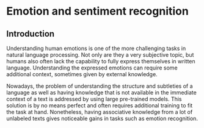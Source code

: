 # Emotion and sentiment recognition

## Introduction
Understanding human emotions is one of the more challenging tasks in natural language processing. Not only are they a very subjective topic, but humans also often lack the capability to fully express themselves in written language. Understanding the expressed emotions can require some additional context, sometimes given by external knowledge.

Nowadays, the problem of understanding the structure and subtleties of a language as well as having knowledge that is not available in the immediate context of a text is addressed by using large pre-trained models. This solution is by no means perfect and often requires additional training to fit the task at hand. Nonetheless, having associative knowledge from a lot of unlabeled texts gives noticeable gains in tasks such as emotion recognition.

